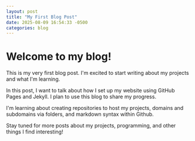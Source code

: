 ```yaml
---
layout: post
title: "My First Blog Post"
date: 2025-08-09 16:54:33 -0500
categories: blog
---
```

# Welcome to my blog!

This is my very first blog post. I'm excited to start writing about my projects and what I'm learning.

In this post, I want to talk about how I set up my website using GitHub Pages and Jekyll. I plan to use this blog to share my progress.

I'm learning about creating repositories to host my projects, domains and subdomains via folders, and markdown syntax within Github.

Stay tuned for more posts about my projects, programming, and other things I find interesting!
